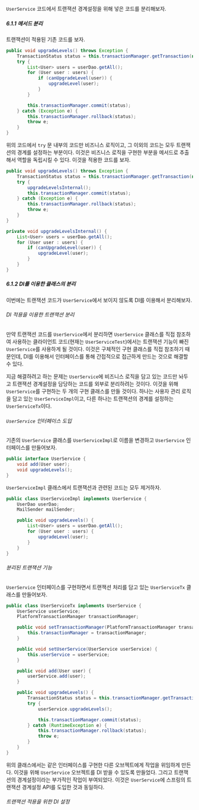 `UserService` 코드에서 트랜잭션 경계설정을 위해 넣은 코드를 분리해보자.
##### 6.1.1 메서드 분리
트랜잭션이 적용된 기존 코드를 보자.
```java
public void upgradeLevels() throws Exception {
	TransactionStatus status = this.transactionManager.getTransaction(new DefaultTransactionDefinition());
	try {
		List<User> users = userDao.getAll();
		for (User user : users) {
			if (canUpgradeLevel(user)) {
				upgradeLevel(user);
			}
		}

		this.transactionManager.commit(status);
	} catch (Exception e) {
		this.transactionManager.rollback(status);
		throw e;
	}
}
```

위의 코드에서 `try` 문 내부의 코드만 비즈니스 로직이고, 그 이외의 코드는 모두 트랜잭션의 경계를 설정하는 부분이다. 이것은 비즈니스 로직을 구현한 부분을 메서드로 추출해서 역할을 독립시킬 수 있다. 이것을 적용한 코드를 보자.
```java
public void upgradeLevels() throws Exception {
	TransactionStatus status = this.transactionManager.getTransaction(new DefaultTransactionDefinition());
	try {
		upgradeLevelsInternal();
		this.transactionManager.commit(status);
	} catch (Exception e) {
		this.transactionManager.rollback(status);
		throw e;
	}
}

private void upgradeLevelsInternal() {
	List<User> users = userDao.getAll();
	for (User user : users) {
		if (canUpgradeLevel(user)) {
			upgradeLevel(user);
		}
	}
}
```

##### 6.1.2 DI를 이용한 클래스의 분리
이번에는 트랜잭션 코드가 `UserService`에서 보이지 않도록 DI를 이용해서 분리해보자.
###### DI 적용을 이용한 트랜잭션 분리
만약 트랜잭션 코드를 `UserService`에서 분리하면 `UserService` 클래스를 직접 참조하여 사용하는 클라이언트 코드(현재는 `UserServiceTest`)에서는 트랜잭션 기능이 빠진 `UserService`를 사용하게 될 것이다. 이것은 구체적인 구현 클래스를 직접 참조하기 때문인데, DI를 이용해서 인터페이스를 통해 간접적으로 접근하게 만드는 것으로 해결할 수 있다.

지금 해결하려고 하는 문제는 `UserService`에 비즈니스 로직을 담고 있는 코드만 놔두고 트랜잭션 경계설정을 담당하는 코드를 외부로 분리하려는 것이다. 이것을 위해 `UserService`를 구현하는 두 개의 구현 클래스를 만들 것이다. 하나는 사용자 관리 로직을 담고 있는 `UserServiceImpl`이고, 다른 하나는 트랜잭션의 경계를 설정하는 `UserServiceTx`이다.

###### `UserService` 인터페이스 도입
기존의 `UserService` 클래스를 `UserServiceImpl`로 이름을 변경하고 `UserService` 인터페이스를 만들어보자.
```java
public interface UserService {
	void add(User user);
	void upgradeLevels();
}
```

`UserServiceImpl` 클래스에서 트랜잭션과 관련된 코드는 모두 제거하자.
```java
public class UserServiceImpl implements UserService {
	UserDao userDao;
	MailSender mailSender;

	public void upgradeLevels() {
		List<User> users = userDao.getAll();
		for (User user : users) {
			upgradeLevel(user);
		}
	}
}
```
###### 분리된 트랜잭션 기능
`UserService` 인터페이스를 구현하면서 트랜잭션 처리를 담고 있는 `UserServiceTx` 클래스를 만들어보자.
```java
public class UserServiceTx implements UserService {
	UserService userService;
	PlatformTransactionManager transactionManager;

	public void setTransactionManager(PlatformTransactionManager transactionManager) {
		this.transactionManager = transactionManager;
	}

	public void setUserService(UserService userService) {
		this.userService = userService;
	}

	public void add(User user) {
		userService.add(user);
	}

	public void upgradeLevels() {
		TransactionStatus status = this.transactionManager.getTransaction(new DefaultTransactionDefinition());
		try {
			userService.upgradeLevels();		

			this.transactionManager.commit(status);
		} catch (RuntimeException e) {
			this.transactionManager.rollback(status);
			throw e;
		}
	}
}
```

위의 클래스에서는 같은 인터페이스를 구현한 다른 오브젝트에게 작업을 위임하게 만든다. 이것을 위해 `UserService` 오브젝트를 DI 받을 수 있도록 만들었다. 그리고 트랜잭션의 경계설정이라는 부가적인 작업이 부여되었다. 이것은 `UserService`에 스프링의 트랜잭션 경계설정 API를 도입한 것과 동일하다.
###### 트랜잭션 적용을 위한 DI 설정
